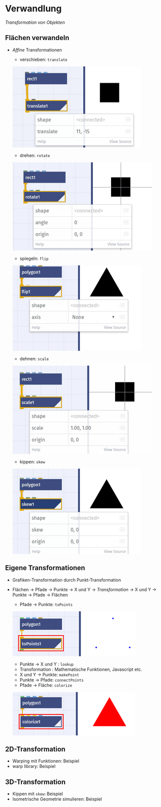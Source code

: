 # Verwandlung

*Transformation von Objekten*

## Flächen verwandeln
	
- _Affine_ Transformationen
	- verschieben: `translate`
	
	![](assets/translate.gif)
	
	- drehen: `rotate`
	
	![](assets/rotate.gif)
	
	- spiegeln: `flip`
	
	![](assets/flip.gif)
	
	- dehnen: `scale`
	
	![](assets/scale.gif)
	
	- kippen: `skew`
	
	![](assets/skew.gif)

## Eigene Transformationen

- Grafiken-Transformation durch Punkt-Transformation
- Flächen → Pfade → Punkte → X und Y →  *Transformation* →  X und Y → Punkte → Pfade → Flächen
	- Pfade → Punkte: `toPoints` 
	
	![](assets/topoints.png)
	
	- Punkte → X und Y : `lookup` 
	- Transformation : Mathematische Funktionen, Javascript etc.
	- X und Y → Punkte: `makePoint`
	- Punkte → Pfade: `connectPoints`
	- Pfade → Fläche: `colorize` 
	
	![](assets/colorize.png)

## 2D-Transformation
	
- Warping mit Funktionen: Beispiel
- warp library: Beispiel
	
## 3D-Transformation

- Kippen mit `skew`: Beispiel
- Isometrische Geometrie simulieren: Beispiel

